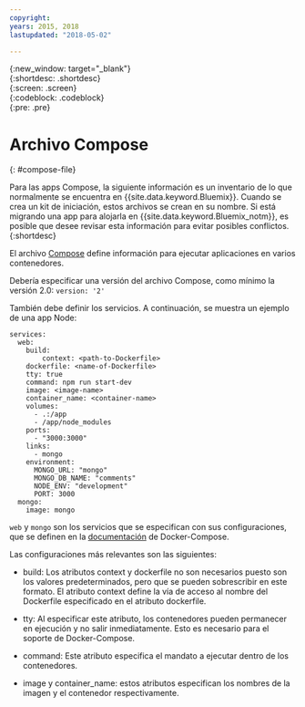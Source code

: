 ```yaml
---
copyright:
years: 2015, 2018
lastupdated: "2018-05-02"

---
```


{:new_window: target="_blank"}  
{:shortdesc: .shortdesc}  
{:screen: .screen}  
{:codeblock: .codeblock}  
{:pre: .pre}  

# Archivo Compose
{: #compose-file}

Para las apps Compose, la siguiente información es un inventario de lo que normalmente se encuentra en {{site.data.keyword.Bluemix}}. Cuando se crea un kit de iniciación, estos archivos se crean en su nombre. Si está migrando una app para alojarla en {{site.data.keyword.Bluemix_notm}}, es posible que desee revisar esta información para evitar posibles conflictos. 
{:shortdesc}

El archivo [Compose](https://docs.docker.com/compose/overview/) define información para ejecutar aplicaciones en varios contenedores.

Debería especificar una versión del archivo Compose, como mínimo la versión 2.0:
`version: '2'`

También debe definir los servicios. A continuación, se muestra un ejemplo de una app Node:
```
services:
  web:
    build:
    	context: <path-to-Dockerfile>
	dockerfile: <name-of-Dockerfile>
    tty: true
    command: npm run start-dev
    image: <image-name>
    container_name: <container-name>
    volumes:
      - .:/app
      - /app/node_modules
    ports:
      - "3000:3000"
    links:
      - mongo
    environment:
      MONGO_URL: "mongo"
      MONGO_DB_NAME: "comments"
      NODE_ENV: "development"
      PORT: 3000
  mongo:
    image: mongo
```

`web` y `mongo` son los servicios que se especifican con sus configuraciones, que se definen en la [documentación](https://docs.docker.com/compose/compose-file/compose-file-v2/) de Docker-Compose.

Las configuraciones más relevantes son las siguientes:

* build: Los atributos context y dockerfile no son necesarios puesto son los valores predeterminados, pero que se pueden sobrescribir en este formato. El atributo context define la vía de acceso al nombre del Dockerfile especificado en el atributo dockerfile.

* tty: Al especificar este atributo, los contenedores pueden permanecer en ejecución y no salir inmediatamente. Esto es necesario para el soporte de Docker-Compose.

* command: Este atributo especifica el mandato a ejecutar dentro de los contenedores.

* image y container_name: estos atributos especifican los nombres de la imagen y el contenedor respectivamente.


